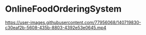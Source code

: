 # OnlineFoodOrderingSystem


https://user-images.githubusercontent.com/77956068/140719830-c30eaf2b-5608-435b-8803-4392e53e0645.mp4

